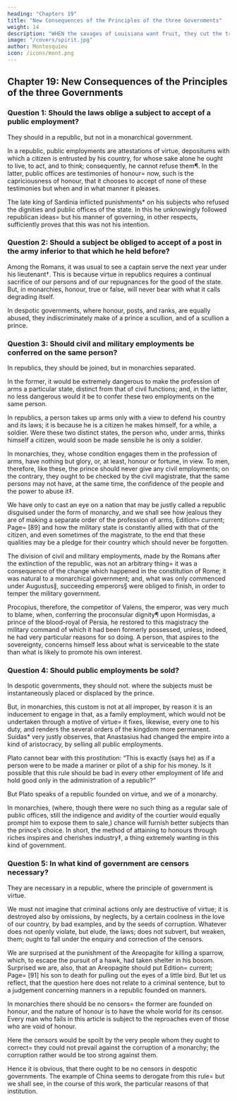```yaml
---
heading: "Chapters 19"
title: "New Consequences of the Principles of the three Governments"
weight: 14
description: "WHEN the savages of Louisiana want fruit, they cut the tree to the root, and gather the fruit. This is an emblem of despotic government"
image: "/covers/spirit.jpg"
author: Montesquieu
icon: /icons/mont.png
---
```





## Chapter 19: New Consequences of the Principles of the three Governments

<!-- I cannot conclude this book without making some applications of my three principles. -->


### Question 1: Should the laws oblige a subject to accept of a public employment?

They should in a republic, but not in a monarchical government. 

In a republic, public employments are attestations of virtue, depositums with which a citizen is entrusted by his country, for whose sake alone he ought to live, to act, and to think; consequently, he cannot refuse them¶. In the latter, public offices are testimonies of honour=  now, such is the capriciousness of honour, that it chooses to accept of none of these testimonies but when and in what manner it pleases.

The late king of Sardinia inflicted punishments* on his subjects who refused the dignities and public offices of the state. In this he unknowingly followed republican ideas=  but his manner of governing, in other respects, sufficiently proves that this was not his intention.


### Question 2: Should a subject be obliged to accept of a post in the army inferior to that which he held before?

Among the Romans, it was usual to see a captain serve the next year under his lieutenant†. This is because virtue in republics requires a continual sacrifice of our persons and of our repugnances for the good of the state. But, in monarchies, honour, true or false, will never bear with what it calls degrading itself.

In despotic governments, where honour, posts, and ranks, are equally abused, they indiscriminately make of a prince a scullion, and of a scullion a prince.



### Question 3: Should civil and military employments be conferred on the same person? 

In republics, they should be joined, but in monarchies separated. 

In the former, it would be extremely dangerous to make the profession of arms a particular state, distinct from that of civil functions; and, in the latter, no less dangerous would it be to confer these two employments on the same person.

In republics, a person takes up arms only with a view to defend his country and its laws; it is because he is a citizen he makes himself, for a while, a soldier. Were these two distinct states, the person who, under arms, thinks himself a citizen, would soon be made sensible he is only a soldier.

In monarchies, they, whose condition engages them in the profession of arms, have nothing but glory, or, at least, honour or fortune, in view. To men, therefore, like these, the prince should never give any civil employments; on the contrary, they ought to be checked by the civil magistrate, that the same persons may not have, at the same time, the confidence of the people and the power to abuse it‡.

We have only to cast an eye on a nation that may be justly called a republic disguised under the form of monarchy, and we shall see how jealous they are of making a separate order of the profession of arms, Edition=  current; Page=  [89] and how the military state is constantly allied with that of the citizen, and even sometimes of the magistrate, to the end that these qualities may be a pledge for their country which should never be forgotten.

The division of civil and military employments, made by the Romans after the extinction of the republic, was not an arbitrary thing=  it was a consequence of the change which happened in the constitution of Rome; it was natural to a monarchical government; and, what was only commenced under Augustus∥, succeeding emperors§ were obliged to finish, in order to temper the military government.

Procopius, therefore, the competitor of Valens, the emperor, was very much to blame, when, conferring the proconsular dignity¶ upon Hormisdas, a prince of the blood-royal of Persia, he restored to this magistracy the military command of which it had been formerly possessed, unless, indeed, he had very particular reasons for so doing. A person, that aspires to the sovereignty, concerns himself less about what is serviceable to the state than what is likely to promote his own interest.


### Question 4: Should public employments be sold?

In despotic governments, they should not.   where the subjects must be instantaneously placed or displaced by the prince.

But, in monarchies, this custom is not at all improper, by reason it is an inducement to engage in that, as a family employment, which would not be undertaken through a motive of virtue=  it fixes, likewise, every one to his duty, and renders the several orders of the kingdom more permanent. Suidas* very justly observes, that Anastasius had changed the empire into a kind of aristocracy, by selling all public employments.

Plato cannot bear with this prostitution: “This is exactly (says he) as if a person were to be made a mariner or pilot of a ship for his money. Is it possible that this rule should be bad in every other employment of life and hold good only in the administration of a republic?” 

But Plato speaks of a republic founded on virtue, and we of a monarchy.

In monarchies, (where, though there were no such thing as a regular sale of public offices, still the indigence and avidity of the courtier would equally prompt him to expose them to sale,) chance will furnish better subjects than the prince’s choice. In short, the method of attaining to honours through riches inspires and cherishes industry‡, a thing extremely wanting in this kind of government.


### Question 5: In what kind of government are censors necessary?

They are necessary in a republic, where the principle of government is virtue. 

We must not imagine that criminal actions only are destructive of virtue; it is destroyed also by omissions, by neglects, by a certain coolness in the love of our country, by bad examples, and by the seeds of corruption. Whatever does not openly violate, but elude, the laws; does not subvert, but weaken, them; ought to fall under the enquiry and correction of the censors.

We are surprised at the punishment of the Areopagite for killing a sparrow, which, to escape the pursuit of a hawk, had taken shelter in his bosom. Surprised we are, also, that an Areopagite should put Edition=  current; Page=  [91] his son to death for pulling out the eyes of a little bird. But let us reflect, that the question here does not relate to a criminal sentence, but to a judgement concerning manners in a republic founded on manners.

In monarchies there should be no censors=  the former are founded on honour, and the nature of honour is to have the whole world for its censor. Every man who fails in this article is subject to the reproaches even of those who are void of honour.

Here the censors would be spoilt by the very people whom they ought to correct=  they could not prevail against the corruption of a monarchy; the corruption rather would be too strong against them.

Hence it is obvious, that there ought to be no censors in despotic governments. The example of China seems to derogate from this rule=  but we shall see, in the course of this work, the particular reasons of that institution.
